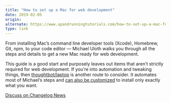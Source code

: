 ```yaml
---
title: "How to set up a Mac for web development"
date: 2019-02-05
origin: 
alternate: https://www.upandrunningtutorials.com/how-to-set-up-a-mac-for-web-development
type: link
---
```


<p>From installing Mac’s command line developer tools (Xcode), Homebrew, Git, npm, to your code editor — Michael Uloth walks you through all the steps and details to get a new Mac ready for web development.</p>
<p>This guide is a good start and purposely leaves out items that aren’t strictly required for web development. If you’re into automation and tweaking things, then <a href="https://github.com/thoughtbot/laptop">thoughtbot/laptop</a> is another route to consider. It automates most of Michael’s steps and <a href="https://github.com/adamstac/laptop">can also be customized</a> to install only exactly what you want.</p>
<p><a href="https://changelog.com/news/AJ64">Discuss on Changelog News</a></p>
